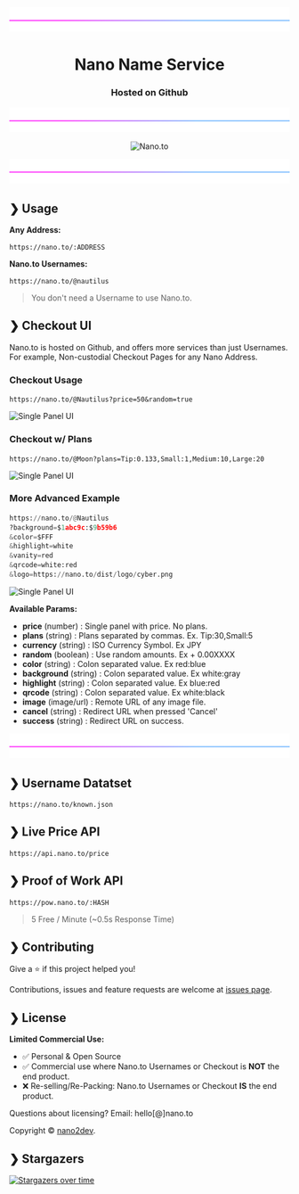 ![line](https://github.com/fwd/n2/raw/master/.github/line.png)

<h1 align="center">Nano Name Service</h1>
<h3 align="center">Hosted on Github</h3>


![line](https://github.com/fwd/n2/raw/master/.github/line.png)

<p align="center">
  <img src="https://github.com/fwd/nano/raw/master/dist/images/banner.png" alt="Nano.to" />
</p>

![line](https://github.com/fwd/n2/raw/master/.github/line.png)

## ❯ Usage

**Any Address:**
```text
https://nano.to/:ADDRESS
```

**Nano.to Usernames:**
```text
https://nano.to/@nautilus
```

> You don't need a Username to use Nano.to.  

## ❯ Checkout UI

Nano.to is hosted on Github, and offers more services than just Usernames. For example, Non-custodial Checkout Pages for any Nano Address.

### Checkout Usage

```
https://nano.to/@Nautilus?price=50&random=true
```

<img src="https://github.com/fwd/nano/raw/master/dist/images/single-ui.png" alt="Single Panel UI" />

### Checkout w/ Plans

```
https://nano.to/@Moon?plans=Tip:0.133,Small:1,Medium:10,Large:20
```

<img src="https://github.com/fwd/nano/raw/master/dist/images/double-ui.png" alt="Single Panel UI" />

### More Advanced Example

```python
https://nano.to/@Nautilus
?background=$1abc9c:$9b59b6
&color=$FFF
&highlight=white
&vanity=red
&qrcode=white:red
&logo=https://nano.to/dist/logo/cyber.png
```

<img src="https://github.com/fwd/nano/raw/master/dist/images/custom-ui.png" alt="Single Panel UI" />

**Available Params:**

- **price** (number) : Single panel with price. No plans.
- **plans** (string) : Plans separated by commas. Ex. Tip:30,Small:5
- **currency** (string) : ISO Currency Symbol. Ex JPY
- **random** (boolean) : Use random amounts. Ex + 0.00XXXX
- **color** (string) : Colon separated value. Ex red:blue
- **background** (string) : Colon separated value. Ex white:gray
- **highlight** (string) : Colon separated value. Ex blue:red
- **qrcode** (string) : Colon separated value. Ex white:black
- **image** (image/url) : Remote URL of any image file.
- **cancel** (string) : Redirect URL when pressed 'Cancel'
- **success** (string) : Redirect URL on success.

![line](https://github.com/fwd/n2/raw/master/.github/line.png)

## ❯ Username Datatset

```
https://nano.to/known.json
```

## ❯ Live Price API

```
https://api.nano.to/price
```

## ❯ Proof of Work API

```
https://pow.nano.to/:HASH
```

> 5 Free / Minute (\~0.5s Response Time)

## ❯ Contributing

Give a ⭐️ if this project helped you!

Contributions, issues and feature requests are welcome at [issues page](https://github.com/fwd/nano-names/issues).

## ❯ License

**Limited Commercial Use:**

- ✅ Personal & Open Source
- ✅ Commercial use where Nano.to Usernames or Checkout is **NOT** the end product.
- ❌ Re-selling/Re-Packing: Nano.to Usernames or Checkout **IS** the end product.

Questions about licensing? Email: hello[@]nano.to

Copyright © [nano2dev](https://twitter.com/nano2dev).

## ❯ Stargazers

[![Stargazers over time](https://starchart.cc/fwd/nano-names.svg)](https://github.com/fwd/nano-names)

